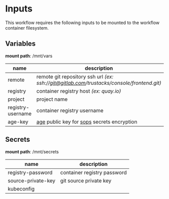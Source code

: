 # Inputs

This workflow requires the following inputs to be mounted to the workflow container filesystem.

## Variables 
**mount path**: /mnt/vars

| name | description |
| - | - |
| remote | remote git repository ssh url *(ex: ssh://git@gitlab.com/trustacks/console/frontend.git)*
| registry | container registry host *(ex: quay.io)* |
| project | project name |
| registry-username | container registry username |
| age-key | [age](https://github.com/FiloSottile/age) public key for [sops](https://github.com/mozilla/sops) secrets encryption |


## Secrets 
**mount path**: /mnt/secrets

| name | description |
| - | - |
| registry-password | container registry password |
| source-private-key | git source private key |
| kubeconfig |  |